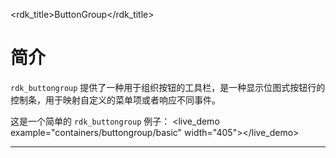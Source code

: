 <rdk_title>ButtonGroup</rdk_title>

# 简介 #

`rdk_buttongroup` 提供了一种用于组织按钮的工具栏，是一种显示位图式按钮行的控制条，用于映射自定义的菜单项或者响应不同事件。

这是一个简单的 `rdk_buttongroup` 例子：
<live_demo example="containers/buttongroup/basic" width="405"></live_demo>

---


